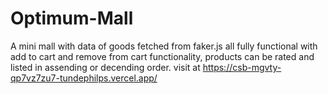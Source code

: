 # Optimum-Mall
A mini mall with data of goods fetched from faker.js all fully functional with add to cart and remove from cart functionality, products can be rated and listed in assending or decending order.
visit at https://csb-mgvty-qp7vz7zu7-tundephilps.vercel.app/
